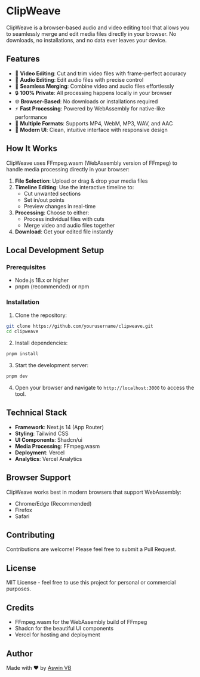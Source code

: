# ClipWeave

ClipWeave is a browser-based audio and video editing tool that allows you to seamlessly merge and edit media files directly in your browser. No downloads, no installations, and no data ever leaves your device.

## Features

- 🎥 **Video Editing**: Cut and trim video files with frame-perfect accuracy
- 🎵 **Audio Editing**: Edit audio files with precise control
- 🔄 **Seamless Merging**: Combine video and audio files effortlessly
- 🔒 **100% Private**: All processing happens locally in your browser
- 🌐 **Browser-Based**: No downloads or installations required
- ⚡ **Fast Processing**: Powered by WebAssembly for native-like performance
- 💾 **Multiple Formats**: Supports MP4, WebM, MP3, WAV, and AAC
- 🎨 **Modern UI**: Clean, intuitive interface with responsive design

## How It Works

ClipWeave uses FFmpeg.wasm (WebAssembly version of FFmpeg) to handle media processing directly in your browser:

1. **File Selection**: Upload or drag & drop your media files
2. **Timeline Editing**: Use the interactive timeline to:
   - Cut unwanted sections
   - Set in/out points
   - Preview changes in real-time
3. **Processing**: Choose to either:
   - Process individual files with cuts
   - Merge video and audio files together
4. **Download**: Get your edited file instantly

## Local Development Setup

### Prerequisites

- Node.js 18.x or higher
- pnpm (recommended) or npm

### Installation

1. Clone the repository:

```bash
git clone https://github.com/yourusername/clipweave.git
cd clipweave
```

2. Install dependencies:

```bash
pnpm install
```

3. Start the development server:

```bash
pnpm dev
```

4. Open your browser and navigate to `http://localhost:3000` to access the tool.




## Technical Stack

- **Framework**: Next.js 14 (App Router)
- **Styling**: Tailwind CSS
- **UI Components**: Shadcn/ui
- **Media Processing**: FFmpeg.wasm
- **Deployment**: Vercel
- **Analytics**: Vercel Analytics

## Browser Support

ClipWeave works best in modern browsers that support WebAssembly:
- Chrome/Edge (Recommended)
- Firefox
- Safari

## Contributing

Contributions are welcome! Please feel free to submit a Pull Request.

## License

MIT License - feel free to use this project for personal or commercial purposes.

## Credits

- FFmpeg.wasm for the WebAssembly build of FFmpeg
- Shadcn for the beautiful UI components
- Vercel for hosting and deployment

## Author

Made with ❤️ by [Aswin VB](https://aswinvb.com)
